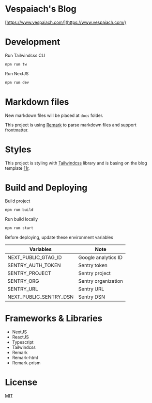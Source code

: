 # Vespaiach's Blog

[https://www.vespaiach.com/](https://www.vespaiach.com/)

# Development

Run Tailwindcss CLI

```bash
npm run tw
```

Run NextJS

```bash
npm run dev
```

# Markdown files

New markdown files will be placed at `docs` folder. 

This project is using [Remark](https://github.com/remarkjs/remark) to parse markdown files and support frontmatter.

# Styles

This project is styling with [Tailwindcss](https://tailwindcss.com/) library and is basing on the blog template [11r](https://github.com/reeseschultz/11r).

# Build and Deploying

Build project

```bash
npm run build
```

Run build locally

```bash
npm run start
```

Before deploying, update these environment variables

| Variables              | Note                |
| ---------------------- | ------------------- |
| NEXT_PUBLIC_GTAG_ID    | Google analytics ID |
| SENTRY_AUTH_TOKEN      | Sentry token        |
| SENTRY_PROJECT         | Sentry project      |
| SENTRY_ORG             | Sentry organization |
| SENTRY_URL             | Sentry URL          |
| NEXT_PUBLIC_SENTRY_DSN | Sentry DSN          |

# Frameworks & Libraries

- NextJS
- ReactJS
- Typescript
- Tailwindcss
- Remark
- Remark-html
- Remark-prism

# License

[MIT](https://github.com/vespaiach/personal_website/blob/main/LICENSE)